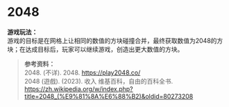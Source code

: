 # 2048  

**游戏玩法：**  
游戏的目标是在网格上让相同的数值的方块碰撞合并，最终获取数值为2048的方块；在达成目标后，玩家可以继续游戏，创造出更大数值的方块。

> **参考资料：**  
> 2048. (不详). 2048.  https://play2048.co/  
> 2048 (遊戲). (2023). 收入 维基百科，自由的百科全书. https://zh.wikipedia.org/w/index.php?title=2048_(%E9%81%8A%E6%88%B2)&oldid=80273208
